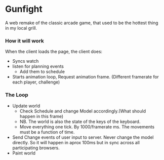 
# Gunfight

A web remake of the classic arcade game, that used to be the hottest thing in my local grill.

### How it will work
 
When the client loads the page, the client does:

* Syncs watch
* listen for planning events
  * Add them to schedule
* Starts animation loop, Request animation frame. (Different framerate for each player, challenge)

### The Loop
    
* Update world
   * Check Schedule and change Model accordingly.(What should happen in this frame)
   * NB. The world is also the state of the keys of the keyboard.    
   * Move everything one tick. By 1000/framerate ms. The movements must be a function of time.
* Send Change events of user input to server. Never change the model directly. So it will happen in aprox 100ms but in sync across all participating browsers. 
* Paint world

